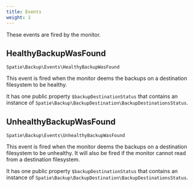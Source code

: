 ```yaml
---
title: Events
weight: 1
---
```


These events are fired by the monitor.

## HealthyBackupWasFound

`Spatie\Backup\Events\HealthyBackupWasFound`

This event is fired when the monitor deems the backups on a destination filesystem to be healthy.

It has one public property `$backupDestinationStatus` that contains an instance of `Spatie\Backup\BackupDestination\BackupDestinationsStatus`.

## UnhealthyBackupWasFound

`Spatie\Backup\Events\UnhealthyBackupWasFound`

This event is fired when the monitor deems the backups on a destination filesystem to be unhealthy. It will
also be fired if the monitor cannot read from a destination filesystem.

It has one public property `$backupDestinationStatus` that contains an instance of `Spatie\Backup\BackupDestination\BackupDestinationsStatus`.
